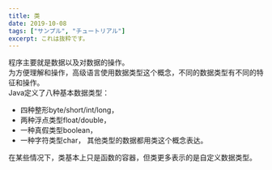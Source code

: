 ```yaml
---
title: 类
date: 2019-10-08
tags: ["サンプル", "チュートリアル"]
excerpt: これは抜粋です。
---
```


程序主要就是数据以及对数据的操作。  
为方便理解和操作，高级语言使用数据类型这个概念，不同的数据类型有不同的特征和操作。  
Java定义了八种基本数据类型： 
- 四种整形byte/short/int/long， 
- 两种浮点类型float/double， 
- 一种真假类型boolean， 
- 一种字符类型char， 
其他类型的数据都用类这个概念表达。 

在某些情况下，类基本上只是函数的容器，但类更多表示的是自定义数据类型。 

